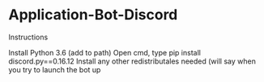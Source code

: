 # Application-Bot-Discord



Instructions

Install Python 3.6 (add to path)
Open cmd, type pip install discord.py==0.16.12
Install any other redistributales needed (will say when you try to launch the bot up

